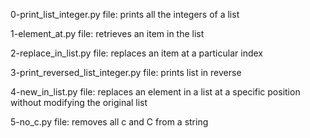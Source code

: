 0-print_list_integer.py file: prints all the integers of a list

1-element_at.py file: retrieves an item in the list

2-replace_in_list.py file: replaces an item at a particular index

3-print_reversed_list_integer.py file: prints list in reverse

4-new_in_list.py file: replaces an element in a list at a specific position without modifying the original list

5-no_c.py file: removes all c and C from a string
